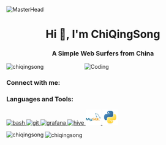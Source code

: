 ![MasterHead](https://thumbs.gfycat.com/IdealEvergreenAmoeba-max-1mb.gif)
<h1 align="center">Hi 👋, I'm ChiQingSong</h1>
<h3 align="center">A Simple Web Surfers from China</h3>
<img align="right" alt="Coding" width="300" src="https://www.7taogame.com/wp-content/uploads/2022/05/20220516_6281c0f95ca23.gif">
<p align="left"> <img src="https://komarev.com/ghpvc/?username=chiqingsong&label=Profile%20views&color=0e75b6&style=flat" alt="chiqingsong" /> </p>

<h3 align="left">Connect with me:</h3>
<p align="left">
</p>

<h3 align="left">Languages and Tools:</h3>
<p align="left"> <a href="https://www.gnu.org/software/bash/" target="_blank" rel="noreferrer"> <img src="https://www.vectorlogo.zone/logos/gnu_bash/gnu_bash-icon.svg" alt="bash" width="40" height="40"/> </a> <a href="https://git-scm.com/" target="_blank" rel="noreferrer"> <img src="https://www.vectorlogo.zone/logos/git-scm/git-scm-icon.svg" alt="git" width="40" height="40"/> </a> <a href="https://grafana.com" target="_blank" rel="noreferrer"> <img src="https://www.vectorlogo.zone/logos/grafana/grafana-icon.svg" alt="grafana" width="40" height="40"/> </a> <a href="https://hive.apache.org/" target="_blank" rel="noreferrer"> <img src="https://www.vectorlogo.zone/logos/apache_hive/apache_hive-icon.svg" alt="hive" width="40" height="40"/> </a> <a href="https://www.mysql.com/" target="_blank" rel="noreferrer"> <img src="https://raw.githubusercontent.com/devicons/devicon/master/icons/mysql/mysql-original-wordmark.svg" alt="mysql" width="40" height="40"/> </a> <a href="https://www.python.org" target="_blank" rel="noreferrer"> <img src="https://raw.githubusercontent.com/devicons/devicon/master/icons/python/python-original.svg" alt="python" width="40" height="40"/> </a> </p>

<p><img align="left" src="https://github-readme-stats.vercel.app/api/top-langs?username=chiqingsong&show_icons=true&locale=en&layout=compact" alt="chiqingsong" /></p>

<p>&nbsp;<img align="center" src="https://github-readme-stats.vercel.app/api?username=chiqingsong&show_icons=true&locale=en" alt="chiqingsong" /></p>
